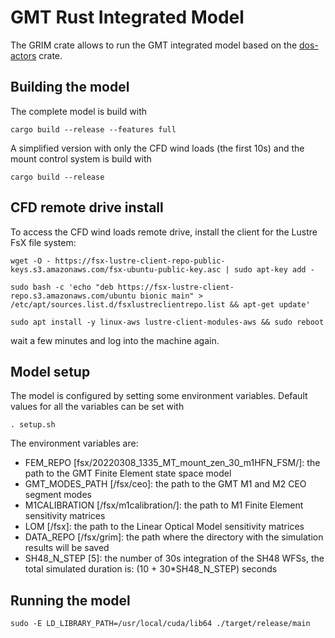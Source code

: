 # GMT Rust Integrated Model

The GRIM crate allows to run the GMT integrated model based on the [dos-actors](https://github.com/rconan/dos-actors) crate.

## Building the model

The complete model is build with
```
cargo build --release --features full
```
A simplified version with only the CFD wind loads (the first 10s) and the mount control system is build with
```
cargo build --release
```

## CFD remote drive install

To access the CFD wind loads remote drive, install the client for the Lustre FsX file system:
```
wget -O - https://fsx-lustre-client-repo-public-keys.s3.amazonaws.com/fsx-ubuntu-public-key.asc | sudo apt-key add -
```
```
sudo bash -c 'echo "deb https://fsx-lustre-client-repo.s3.amazonaws.com/ubuntu bionic main" > /etc/apt/sources.list.d/fsxlustreclientrepo.list && apt-get update'
```
```
sudo apt install -y linux-aws lustre-client-modules-aws && sudo reboot

```
wait a few minutes and log into the machine again.

## Model setup

The model is configured by setting some environment variables. Default values for all the variables can be set with
```
. setup.sh
```
The environment variables are:
 
 - FEM_REPO [fsx/20220308_1335_MT_mount_zen_30_m1HFN_FSM/]: the path to the GMT Finite Element state space model
 - GMT_MODES_PATH [/fsx/ceo]: the path to the GMT M1 and M2 CEO segment modes
 - M1CALIBRATION [/fsx/m1calibration/]: the path to M1 Finite Element sensitivity matrices
 - LOM [/fsx]: the path to the Linear Optical Model sensitivity matrices
 - DATA_REPO [/fsx/grim]: the path where the directory with the simulation results will be saved
  - SH48_N_STEP [5]: the number of 30s integration of the SH48 WFSs, the total simulated duration is: (10 + 30*SH48_N_STEP) seconds

## Running the model

```
sudo -E LD_LIBRARY_PATH=/usr/local/cuda/lib64 ./target/release/main
```
